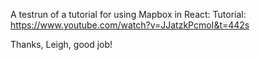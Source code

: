 A testrun of a tutorial for using Mapbox in React:
Tutorial: https://www.youtube.com/watch?v=JJatzkPcmoI&t=442s

Thanks, Leigh, good job!